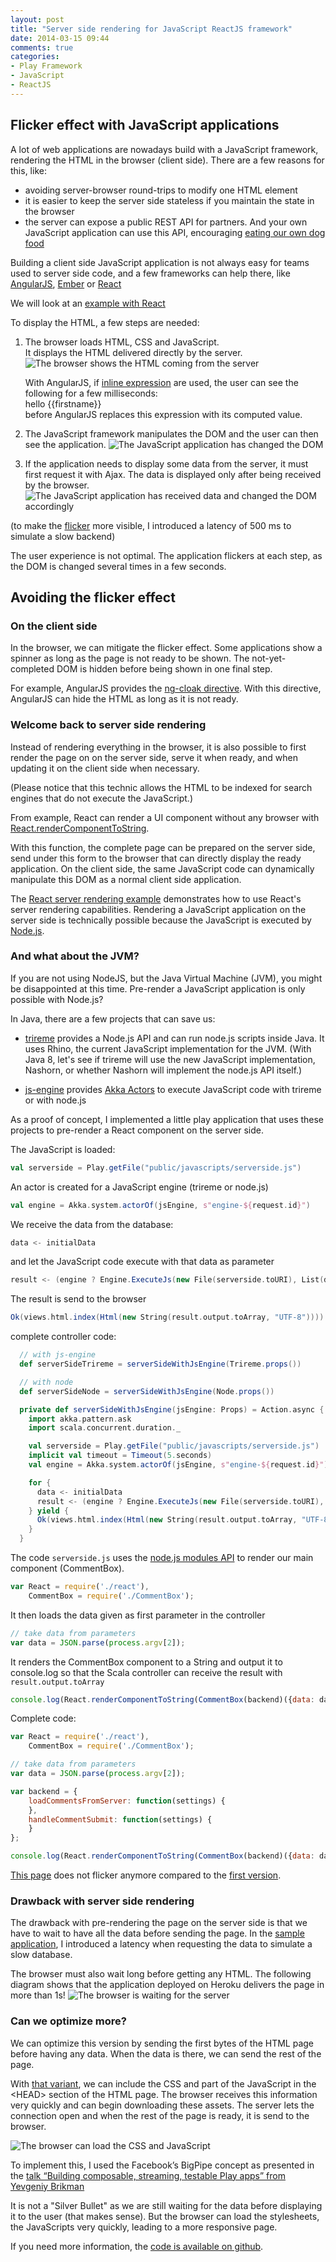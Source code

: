 ```yaml
---
layout: post
title: "Server side rendering for JavaScript ReactJS framework"
date: 2014-03-15 09:44
comments: true
categories:
- Play Framework
- JavaScript
- ReactJS
---
```

## Flicker effect with JavaScript applications

A lot of web applications are nowadays build with a JavaScript framework, rendering the HTML in the browser (client side).
There are a few reasons for this, like:

- avoiding server-browser round-trips to modify one HTML element
- it is easier to keep the server side stateless if you maintain the state in the browser
- the server can expose a public REST API for partners. And your own JavaScript application can use this API, encouraging [eating our own dog food](http://en.wikipedia.org/wiki/Eating_your_own_dog_food)

Building a client side JavaScript application is not always easy for teams used to server side code, and a few frameworks can help there, like [AngularJS](http://angularjs.org/), [Ember](http://emberjs.com/) or [React](http://facebook.github.io/react/)

We will look at an [example with React](http://play-react.herokuapp.com/clientSide)

To display the HTML, a few steps are needed:

1. The browser loads HTML, CSS and JavaScript.<br>
   It displays the HTML delivered directly by the server.<br>
	![The browser shows the HTML coming from the server](/assets/2014-03-15/server.png)

	With AngularJS, if [inline expression](http://docs.angularjs.org/guide/expression) are used, the user can see the following for a few milliseconds:<br/>
	hello \{\{firstname}}<br/>
	before AngularJS replaces this expression with its computed value.

2. The JavaScript framework manipulates the DOM and the user can then see the application.
	![The JavaScript application has changed the DOM](/assets/2014-03-15/server_and_client.png)


3. If the application needs to display some data from the server, it must first request it with Ajax. The data is displayed only after being received by the browser.
	![The JavaScript application has received data and changed the DOM accordingly](/assets/2014-03-15/server_and_client_and_data.png)

(to make the [flicker](http://play-react.herokuapp.com/clientSide) more visible, I introduced a latency of 500 ms to simulate a slow backend)

The user experience is not optimal. The application flickers at each step, as the DOM is changed several times in a few seconds.

## Avoiding the flicker effect
### On the client side

In the browser, we can mitigate the flicker effect.
Some applications show a spinner as long as the page is not ready to be shown.
The not-yet-completed DOM is hidden before being shown in one final step.

For example, AngularJS provides the [ng-cloak directive](http://docs.angularjs.org/api/ng/directive/ngCloak).
With this directive, AngularJS can hide the HTML as long as it is not ready.


### Welcome back to server side rendering

Instead of rendering everything in the browser, it is also possible to first render the page on on the server side, serve it when ready, and when updating it on the client side when necessary.

(Please notice that this technic allows the HTML to be indexed for search engines that do not execute the JavaScript.)

From example, React can render a UI component without any browser with [React.renderComponentToString](http://facebook.github.io/react/docs/top-level-api.html#react.rendercomponenttostring).

With this function, the complete page can be prepared on the server side, send under this form to the browser that can directly display the ready application. On the client side, the same JavaScript code can dynamically manipulate this DOM as a normal client side application.

The [React server rendering example](https://github.com/mhart/react-server-example) demonstrates how to use React's server rendering capabilities. Rendering a JavaScript application on the server side is technically possible because the JavaScript is executed by [Node.js](http://nodejs.org/).

### And what about the JVM?

If you are not using NodeJS, but the Java Virtual Machine (JVM), you might be disappointed at this time.
Pre-render a JavaScript application is only possible with Node.js?

In Java, there are a few projects that can save us:

- [trireme](https://github.com/apigee/trireme) provides a Node.js API and can run node.js scripts inside Java. It uses Rhino, the current JavaScript implementation for the JVM. (With Java 8, let's see if trireme will use the new JavaScript implementation, Nashorn, or whether Nashorn will implement the node.js API itself.)

- [js-engine](https://github.com/typesafehub/js-engine) provides [Akka Actors](http://akka.io/) to execute JavaScript code with trireme or with node.js

As a proof of concept, I implemented a little play application that uses these projects to pre-render a React component on the server side.

The JavaScript is loaded:
```scala
val serverside = Play.getFile("public/javascripts/serverside.js")
```

An actor is created for a JavaScript engine (trireme or node.js)
```scala
val engine = Akka.system.actorOf(jsEngine, s"engine-${request.id}")
```

We receive the data from the database:
```scala
data <- initialData
```
and let the JavaScript code execute with that data as parameter
```scala
result <- (engine ? Engine.ExecuteJs(new File(serverside.toURI), List(data))).mapTo[JsExecutionResult]
```
The result is send to the browser
```scala
Ok(views.html.index(Html(new String(result.output.toArray, "UTF-8"))))
```
complete controller code:
```scala
  // with js-engine
  def serverSideTrireme = serverSideWithJsEngine(Trireme.props())

  // with node
  def serverSideNode = serverSideWithJsEngine(Node.props())

  private def serverSideWithJsEngine(jsEngine: Props) = Action.async { request =>
    import akka.pattern.ask
    import scala.concurrent.duration._

    val serverside = Play.getFile("public/javascripts/serverside.js")
    implicit val timeout = Timeout(5.seconds)
    val engine = Akka.system.actorOf(jsEngine, s"engine-${request.id}")

    for {
      data <- initialData
      result <- (engine ? Engine.ExecuteJs(new File(serverside.toURI), List(data))).mapTo[JsExecutionResult]
    } yield {
      Ok(views.html.index(Html(new String(result.output.toArray, "UTF-8"))))
    }
  }
```

The code `serverside.js` uses the [node.js modules API](http://nodejs.org/api/modules.html#modules_module_require_id) to render our main component (CommentBox).
```javascript
var React = require('./react'),
    CommentBox = require('./CommentBox');
```

It then loads the data given as first parameter in the controller
```javascript
// take data from parameters
var data = JSON.parse(process.argv[2]);
```

It renders the CommentBox component to a String and output it to console.log so that the Scala controller can receive the result with `result.output.toArray`

```javascript
console.log(React.renderComponentToString(CommentBox(backend)({data: data, onServerSide: true})));
```

Complete code:
```javascript
var React = require('./react'),
    CommentBox = require('./CommentBox');

// take data from parameters
var data = JSON.parse(process.argv[2]);

var backend = {
    loadCommentsFromServer: function(settings) {
    },
    handleCommentSubmit: function(settings) {
    }
};

console.log(React.renderComponentToString(CommentBox(backend)({data: data, onServerSide: true})));
```

[This page](http://play-react.herokuapp.com/serverSide) does not flicker anymore compared to the [first version](http://play-react.herokuapp.com/clientSide).


### Drawback with server side rendering

The drawback with pre-rendering the page on the server side is that we have to wait to have all the data before sending the page.
In the [sample application](http://play-react.herokuapp.com/serverSide), I introduced a latency when requesting the data to simulate a slow database.

The browser must also wait long before getting any HTML. The following diagram shows that the application deployed on Heroku delivers the page in more than 1s!
![The browser is waiting for the server](/assets/2014-03-15/wait_for_server.png)


### Can we optimize more?

We can optimize this version by sending the first bytes of the HTML page before having any data.
When the data is there, we can send the rest of the page.

With [that variant](http://play-react.herokuapp.com/serverSideStream), we can include the CSS and part of the JavaScript in the \<HEAD\> section of the HTML page.
The browser receives this information very quickly and can begin downloading these assets.
The server lets the connection open and when the rest of the page is ready, it is send to the browser.

![The browser can load the CSS and JavaScript](/assets/2014-03-15/browser_loads_assets.png)

To implement this, I used the Facebook’s BigPipe concept as presented in the [talk “Building composable, streaming, testable Play apps” from Yevgeniy Brikman](http://de.slideshare.net/brikis98/composable-and-streamable-play-apps)

It is not a "Silver Bullet" as we are still waiting for the data before displaying it to the user (that makes sense).
But the browser can load the stylesheets, the JavaScripts very quickly, leading to a more responsive page.

If you need more information, the [code is available on github](https://github.com/yanns/play-react).